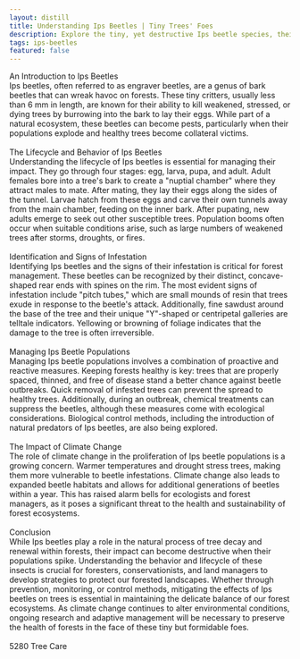 ```yaml
---
layout: distill
title: Understanding Ips Beetles | Tiny Trees' Foes
description: Explore the tiny, yet destructive Ips beetle species, their impact on forests, and prevention strategies.
tags: ips-beetles
featured: false
---
```


An Introduction to Ips Beetles<br />Ips beetles, often referred to as engraver beetles, are a genus of bark beetles that can wreak havoc on forests. These tiny critters, usually less than 6 mm in length, are known for their ability to kill weakened, stressed, or dying trees by burrowing into the bark to lay their eggs. While part of a natural ecosystem, these beetles can become pests, particularly when their populations explode and healthy trees become collateral victims.<br /><br />The Lifecycle and Behavior of Ips Beetles<br />Understanding the lifecycle of Ips beetles is essential for managing their impact. They go through four stages: egg, larva, pupa, and adult. Adult females bore into a tree's bark to create a "nuptial chamber" where they attract males to mate. After mating, they lay their eggs along the sides of the tunnel. Larvae hatch from these eggs and carve their own tunnels away from the main chamber, feeding on the inner bark. After pupating, new adults emerge to seek out other susceptible trees. Population booms often occur when suitable conditions arise, such as large numbers of weakened trees after storms, droughts, or fires.<br /><br />Identification and Signs of Infestation<br />Identifying Ips beetles and the signs of their infestation is critical for forest management. These beetles can be recognized by their distinct, concave-shaped rear ends with spines on the rim. The most evident signs of infestation include "pitch tubes," which are small mounds of resin that trees exude in response to the beetle's attack. Additionally, fine sawdust around the base of the tree and their unique "Y"-shaped or centripetal galleries are telltale indicators. Yellowing or browning of foliage indicates that the damage to the tree is often irreversible.<br /><br />Managing Ips Beetle Populations<br />Managing Ips beetle populations involves a combination of proactive and reactive measures. Keeping forests healthy is key: trees that are properly spaced, thinned, and free of disease stand a better chance against beetle outbreaks. Quick removal of infested trees can prevent the spread to healthy trees. Additionally, during an outbreak, chemical treatments can suppress the beetles, although these measures come with ecological considerations. Biological control methods, including the introduction of natural predators of Ips beetles, are also being explored.<br /><br />The Impact of Climate Change<br />The role of climate change in the proliferation of Ips beetle populations is a growing concern. Warmer temperatures and drought stress trees, making them more vulnerable to beetle infestations. Climate change also leads to expanded beetle habitats and allows for additional generations of beetles within a year. This has raised alarm bells for ecologists and forest managers, as it poses a significant threat to the health and sustainability of forest ecosystems.<br /><br />Conclusion<br />While Ips beetles play a role in the natural process of tree decay and renewal within forests, their impact can become destructive when their populations spike. Understanding the behavior and lifecycle of these insects is crucial for foresters, conservationists, and land managers to develop strategies to protect our forested landscapes. Whether through prevention, monitoring, or control methods, mitigating the effects of Ips beetles on trees is essential in maintaining the delicate balance of our forest ecosystems. As climate change continues to alter environmental conditions, ongoing research and adaptive management will be necessary to preserve the health of forests in the face of these tiny but formidable foes.<br /><br />5280 Tree Care

